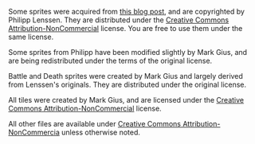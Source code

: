 [pl]: http://blogoscoped.com/archive/2006-08-08-n51.html
[cc-by-nc-25]: http://creativecommons.org/licenses/by-nc/2.5/
[cc-by-nc-30]: http://creativecommons.org/licenses/by-nc/3.0/

Some sprites were acquired from [this blog post][pl], and are copyrighted by
Philipp Lenssen.  They are distributed under the 
[Creative Commons Attribution-NonCommercial][cc-by-nc-25] license.
You are free to use them under the same license.

Some sprites from Philipp have been modified slightly by Mark Gius, and are
being redistributed under the terms of the original license.

Battle and Death sprites were created by Mark Gius and largely derived from
Lenssen's originals.  They are distributed under the original license.

All tiles were created by Mark Gius, and are licensed under the 
[Creative Commons Attribution-NonCommercial][cc-by-nc-30] license.

All other files are available under 
[Creative Commons Attribution-NonCommercia][cc-by-nc-30] unless otherwise
noted.
